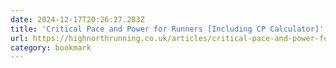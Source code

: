 ```yaml
---
date: 2024-12-17T20:26:27.283Z
title: 'Critical Pace and Power for Runners [Including CP Calculator]'
url: https://highnorthrunning.co.uk/articles/critical-pace-and-power-for-runners
category: bookmark
---
```

